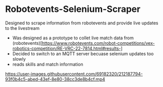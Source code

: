 # Robotevents-Selenium-Scraper
Designed to scrape information from robotevents and provide live updates to the livestream
- Was designed as a prototype to collet live match data from (robotevents)[https://www.robotevents.com/robot-competitions/vex-robotics-competition/RE-VRC-22-7814.html#results-]
- Decided to switch to an MQTT server becuase selenium updates too slowly
- reads skills and match information 

https://user-images.githubusercontent.com/69182320/212187794-93f0b4c5-abed-43ef-8e80-38cc3de8b4cf.mp4

